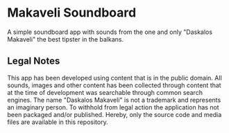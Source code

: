 # Makaveli Soundboard

A simple soundboard app with sounds from the one and only "Daskalos Makaveli" the best tipster in the balkans.

## Legal Notes

This app has been developed using content that is in the public domain. All sounds, images and other content has been collected through content that at the time of development was searchable through common search engines. The name "Daskalos Makaveli" is not a trademark and represents an imaginary person. To withhold from legal action the application has not been packaged and/or published. Hereby, only the source code and media files are available in this repository.
